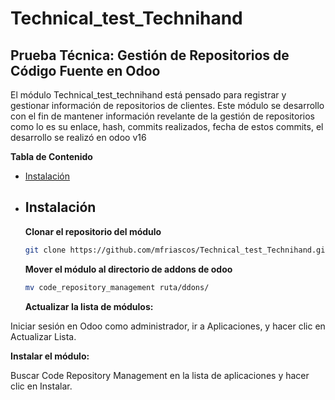# Technical_test_Technihand
## Prueba Técnica: Gestión de Repositorios de Código Fuente en Odoo 


El módulo Technical_test_technihand está pensado para registrar y gestionar información de repositorios de clientes. Este módulo se desarrollo con el fin de mantener información revelante de la gestión de repositorios como lo es su enlace, hash, commits realizados, fecha de estos commits, el desarrollo se realizó en odoo v16 

**Tabla de Contenido**

- [Instalación](##Instalación)


- ## Instalación

  **Clonar el repositorio del módulo**
  ```bash
  git clone https://github.com/mfriascos/Technical_test_Technihand.git
  ```

  **Mover el módulo al directorio de addons de odoo**
  ```bash
  mv code_repository_management ruta/ddons/
  ```
  **Actualizar la lista de módulos:**

Iniciar sesión en Odoo como administrador, ir a Aplicaciones, y hacer clic en Actualizar Lista.

**Instalar el módulo:**

Buscar Code Repository Management en la lista de aplicaciones y hacer clic en Instalar.
  
  

